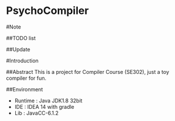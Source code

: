 PsychoCompiler
==============

#Note

##TODO list

##Update


#Introduction

##Abstract
This is a project for Compiler Course (SE302), just a toy compiler for fun.

##Environment
* Runtime : Java JDK1.8 32bit
* IDE     : IDEA 14 with gradle
* Lib     : JavaCC-6.1.2
